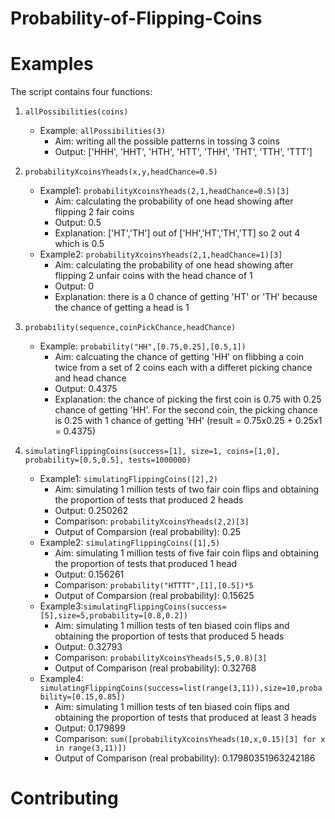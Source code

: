 # Probability-of-Flipping-Coins



# Examples
The script contains four functions: 
1. `allPossibilities(coins)`
   - Example: `allPossibilities(3)`
     - Aim: writing all the possible patterns in tossing 3 coins 
     - Output: ['HHH', 'HHT', 'HTH', 'HTT', 'THH', 'THT', 'TTH', 'TTT']
 
 
2. `probabilityXcoinsYheads(x,y,headChance=0.5)`
   - Example1: `probabilityXcoinsYheads(2,1,headChance=0.5)[3]`
     - Aim: calculating the probability of one head showing after flipping 2 fair coins 
     - Output: 0.5 
     - Explanation: ['HT','TH'] out of ['HH','HT','TH','TT] so 2 out 4 which is 0.5
   - Example2: `probabilityXcoinsYheads(2,1,headChance=1)[3]`
     - Aim: calculating the probability of one head showing after flipping 2 unfair coins with the head chance of 1
     - Output: 0
     - Explanation: there is a 0 chance of getting 'HT' or 'TH' because the chance of getting a head is 1
   
   
3. `probability(sequence,coinPickChance,headChance)`
   - Example: `probability("HH",[0.75,0.25],[0.5,1])`
      - Aim: calcuating the chance of getting 'HH' on flibbing a coin twice from a set of 2 coins each with a differet picking chance and head chance
      - Output: 0.4375
      - Explanation: the chance of picking the first coin is 0.75 with 0.25 chance of getting 'HH'. For the second coin, the picking chance is 0.25 with 1 chance of getting 'HH' (result = 0.75x0.25 + 0.25x1 = 0.4375)


4. `simulatingFlippingCoins(success=[1], size=1, coins=[1,0], probability=[0.5,0.5], tests=1000000)`
   - Example1: `simulatingFlippingCoins([2],2)`
      - Aim: simulating 1 million tests of two fair coin flips and obtaining the proportion of tests that produced 2 heads
      - Output: 0.250262
      - Comparison: `probabilityXcoinsYheads(2,2)[3]`
      - Output of Comparsion (real probability): 0.25
   - Example2: `simulatingFlippingCoins([1],5)`
      - Aim: simulating 1 million tests of five fair coin flips and obtaining the proportion of tests that produced 1 head
      - Output: 0.156261
      - Comparison: `probability("HTTTT",[1],[0.5])*5`
      - Output of Comparsion (real probability): 0.15625
   - Example3:`simulatingFlippingCoins(success=[5],size=5,probability=[0.8,0.2])`
      - Aim: simulating 1 million tests of ten biased coin flips and obtaining the proportion of tests that produced 5 heads
      - Output: 0.32793
      - Comparison: `probabilityXcoinsYheads(5,5,0.8)[3]`
      - Output of Comparison (real probability): 0.32768
   - Example4: 
      `simulatingFlippingCoins(success=list(range(3,11)),size=10,probability=[0.15,0.85])`
      - Aim: simulating 1 million tests of ten biased coin flips and obtaining the proportion of tests that produced at least 3 heads
      - Output: 0.179899
      - Comparison: `sum([probabilityXcoinsYheads(10,x,0.15)[3] for x in range(3,11)])`
      - Output of Comparison (real probability): 0.17980351963242186

# Contributing

